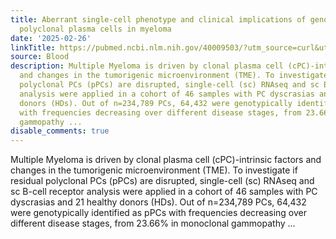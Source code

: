 ```yaml
---
title: Aberrant single-cell phenotype and clinical implications of genotypically defined
  polyclonal plasma cells in myeloma
date: '2025-02-26'
linkTitle: https://pubmed.ncbi.nlm.nih.gov/40009503/?utm_source=curl&utm_medium=rss&utm_campaign=journals&utm_content=7603509&fc=None&ff=20250227170931&v=2.18.0.post9+e462414
source: Blood
description: Multiple Myeloma is driven by clonal plasma cell (cPC)-intrinsic factors
  and changes in the tumorigenic microenvironment (TME). To investigate if residual
  polyclonal PCs (pPCs) are disrupted, single-cell (sc) RNAseq and sc B-cell receptor
  analysis were applied in a cohort of 46 samples with PC dyscrasias and 21 healthy
  donors (HDs). Out of n=234,789 PCs, 64,432 were genotypically identified as pPCs
  with frequencies decreasing over different disease stages, from 23.66% in monoclonal
  gammopathy ...
disable_comments: true
---
```

Multiple Myeloma is driven by clonal plasma cell (cPC)-intrinsic factors and changes in the tumorigenic microenvironment (TME). To investigate if residual polyclonal PCs (pPCs) are disrupted, single-cell (sc) RNAseq and sc B-cell receptor analysis were applied in a cohort of 46 samples with PC dyscrasias and 21 healthy donors (HDs). Out of n=234,789 PCs, 64,432 were genotypically identified as pPCs with frequencies decreasing over different disease stages, from 23.66% in monoclonal gammopathy ...